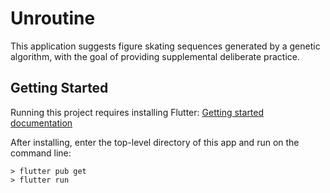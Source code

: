 # Unroutine

This application suggests figure skating sequences generated by a genetic algorithm, with the goal of providing 
supplemental deliberate practice.

## Getting Started

Running this project requires installing Flutter: [Getting started documentation](https://flutter.dev/docs/get-started/install)

After installing, enter the top-level directory of this app and run on the command line:
```
> flutter pub get
> flutter run
```